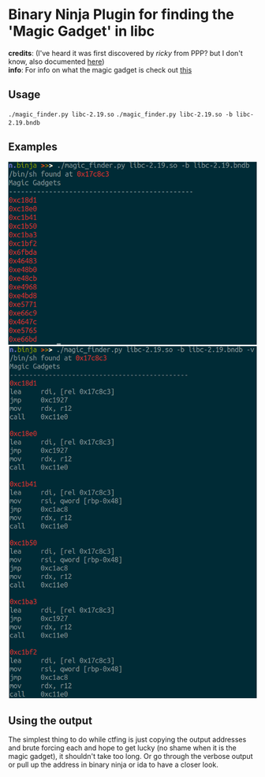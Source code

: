 # Binary Ninja Plugin for finding the 'Magic Gadget' in libc
__credits__: (I've heard it was first discovered by _ricky_ from PPP? but I don't know, also documented [here](http://j00ru.vexillium.org/?p=2485))  
__info__:    For info on what the magic gadget is check out [this](https://kimiyuki.net/blog/2016/09/16/one-gadget-rce-ubuntu-1604/)  


## Usage
`./magic_finder.py libc-2.19.so`
`./magic_finder.py libc-2.19.so -b libc-2.19.bndb`

## Examples

![](caps/basic.png)  
![](caps/verbose.png)  

## Using the output
The simplest thing to do while ctfing is just copying the output addresses and brute forcing each and hope to get lucky (no shame when it is the magic gadget), it shouldn't take too long. Or go through the verbose output or pull up the address in binary ninja or ida to have a closer look.
